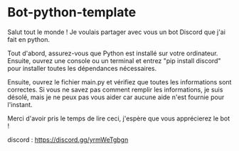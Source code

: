 # Bot-python-template

Salut tout le monde ! Je voulais partager avec vous un bot Discord que j'ai fait en python.

Tout d'abord, assurez-vous que Python est installé sur votre ordinateur. Ensuite, ouvrez une console ou un terminal et entrez "pip install discord" pour installer toutes les dépendances nécessaires.

Ensuite, ouvrez le fichier main.py et vérifiez que toutes les informations sont correctes. Si vous ne savez pas comment remplir les informations, je suis désolé, mais je ne peux pas vous aider car aucune aide n'est fournie pour l'instant.

Merci d'avoir pris le temps de lire ceci, j'espère que vous apprécierez le bot !

discord : https://discord.gg/yrmWeTgbgn
